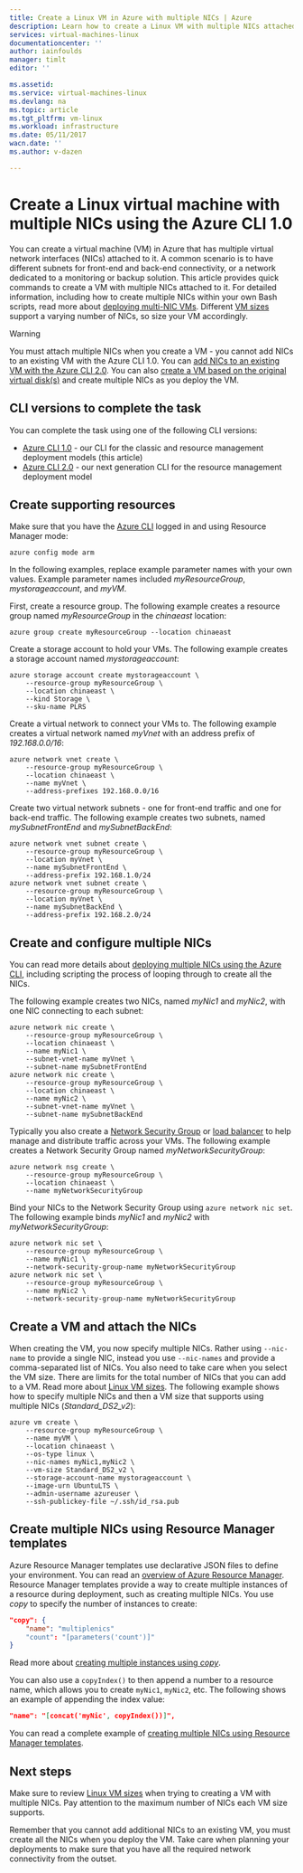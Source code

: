 ```yaml
---
title: Create a Linux VM in Azure with multiple NICs | Azure
description: Learn how to create a Linux VM with multiple NICs attached to it using the Azure CLI or Resource Manager templates.
services: virtual-machines-linux
documentationcenter: ''
author: iainfoulds
manager: timlt
editor: ''

ms.assetid:
ms.service: virtual-machines-linux
ms.devlang: na
ms.topic: article
ms.tgt_pltfrm: vm-linux
ms.workload: infrastructure
ms.date: 05/11/2017
wacn.date: ''
ms.author: v-dazen

---
```

# Create a Linux virtual machine with multiple NICs using the Azure CLI 1.0
You can create a virtual machine (VM) in Azure that has multiple virtual network interfaces (NICs) attached to it. A common scenario is to have different subnets for front-end and back-end connectivity, or a network dedicated to a monitoring or backup solution. This article provides quick commands to create a VM with multiple NICs attached to it. For detailed information, including how to create multiple NICs within your own Bash scripts, read more about [deploying multi-NIC VMs](../../virtual-network/virtual-network-deploy-multinic-arm-cli.md). Different [VM sizes](sizes.md) support a varying number of NICs, so size your VM accordingly.

> [!WARNING]
> You must attach multiple NICs when you create a VM - you cannot add NICs to an existing VM with the Azure CLI 1.0. You can [add NICs to an existing VM with the Azure CLI 2.0](multiple-nics.md). You can also [create a VM based on the original virtual disk(s)](copy-vm.md) and create multiple NICs as you deploy the VM.

## CLI versions to complete the task
You can complete the task using one of the following CLI versions:

- [Azure CLI 1.0](#create-supporting-resources) - our CLI for the classic and resource management deployment models (this article)
- [Azure CLI 2.0](multiple-nics.md) - our next generation CLI for the resource management deployment model

## Create supporting resources
Make sure that you have the [Azure CLI](../../cli-install-nodejs.md) logged in and using Resource Manager mode:

```azurecli
azure config mode arm
```

In the following examples, replace example parameter names with your own values. Example parameter names included *myResourceGroup*, *mystorageaccount*, and *myVM*.

First, create a resource group. The following example creates a resource group named *myResourceGroup* in the *chinaeast* location:

```azurecli
azure group create myResourceGroup --location chinaeast
```

Create a storage account to hold your VMs. The following example creates a storage account named *mystorageaccount*:

```azurecli
azure storage account create mystorageaccount \
    --resource-group myResourceGroup \
    --location chinaeast \
    --kind Storage \
    --sku-name PLRS
```

Create a virtual network to connect your VMs to. The following example creates a virtual network named *myVnet* with an address prefix of *192.168.0.0/16*:

```azurecli
azure network vnet create \
    --resource-group myResourceGroup \
    --location chinaeast \
    --name myVnet \
    --address-prefixes 192.168.0.0/16
```

Create two virtual network subnets - one for front-end traffic and one for back-end traffic. The following example creates two subnets, named *mySubnetFrontEnd* and *mySubnetBackEnd*:

```azurecli
azure network vnet subnet create \
    --resource-group myResourceGroup \
    --location myVnet \
    --name mySubnetFrontEnd \
    --address-prefix 192.168.1.0/24
azure network vnet subnet create \
    --resource-group myResourceGroup \
    --location myVnet \
    --name mySubnetBackEnd \
    --address-prefix 192.168.2.0/24
```

## Create and configure multiple NICs
You can read more details about [deploying multiple NICs using the Azure CLI](../../virtual-network/virtual-network-deploy-multinic-arm-cli.md), including scripting the process of looping through to create all the NICs.

The following example creates two NICs, named *myNic1* and *myNic2*, with one NIC connecting to each subnet:

```azurecli
azure network nic create \
    --resource-group myResourceGroup \
    --location chinaeast \
    --name myNic1 \
    --subnet-vnet-name myVnet \
    --subnet-name mySubnetFrontEnd
azure network nic create \
    --resource-group myResourceGroup \
    --location chinaeast \
    --name myNic2 \
    --subnet-vnet-name myVnet \
    --subnet-name mySubnetBackEnd
```

Typically you also create a [Network Security Group](../../virtual-network/virtual-networks-nsg.md) or [load balancer](../../load-balancer/load-balancer-overview.md) to help manage and distribute traffic across your VMs. The following example creates a Network Security Group named *myNetworkSecurityGroup*:

```azurecli
azure network nsg create \
    --resource-group myResourceGroup \
    --location chinaeast \
    --name myNetworkSecurityGroup
```

Bind your NICs to the Network Security Group using `azure network nic set`. The following example binds *myNic1* and *myNic2* with *myNetworkSecurityGroup*:

```azurecli
azure network nic set \
    --resource-group myResourceGroup \
    --name myNic1 \
    --network-security-group-name myNetworkSecurityGroup
azure network nic set \
    --resource-group myResourceGroup \
    --name myNic2 \
    --network-security-group-name myNetworkSecurityGroup
```

## Create a VM and attach the NICs
When creating the VM, you now specify multiple NICs. Rather using `--nic-name` to provide a single NIC, instead you use `--nic-names` and provide a comma-separated list of NICs. You also need to take care when you select the VM size. There are limits for the total number of NICs that you can add to a VM. Read more about [Linux VM sizes](sizes.md). The following example shows how to specify multiple NICs and then a VM size that supports using multiple NICs (*Standard_DS2_v2*):

```azurecli
azure vm create \
    --resource-group myResourceGroup \
    --name myVM \
    --location chinaeast \
    --os-type linux \
    --nic-names myNic1,myNic2 \
    --vm-size Standard_DS2_v2 \
    --storage-account-name mystorageaccount \
    --image-urn UbuntuLTS \
    --admin-username azureuser \
    --ssh-publickey-file ~/.ssh/id_rsa.pub
```

## Create multiple NICs using Resource Manager templates
Azure Resource Manager templates use declarative JSON files to define your environment. You can read an [overview of Azure Resource Manager](../../azure-resource-manager/resource-group-overview.md). Resource Manager templates provide a way to create multiple instances of a resource during deployment, such as creating multiple NICs. You use *copy* to specify the number of instances to create:

```json
"copy": {
    "name": "multiplenics"
    "count": "[parameters('count')]"
}
```

Read more about [creating multiple instances using *copy*](../../resource-group-create-multiple.md). 

You can also use a `copyIndex()` to then append a number to a resource name, which allows you to create `myNic1`, `myNic2`, etc. The following shows an example of appending the index value:

```json
"name": "[concat('myNic', copyIndex())]", 
```

You can read a complete example of [creating multiple NICs using Resource Manager templates](../../virtual-network/virtual-network-deploy-multinic-arm-template.md).

## Next steps
Make sure to review [Linux VM sizes](sizes.md) when trying to creating a VM with multiple NICs. Pay attention to the maximum number of NICs each VM size supports. 

Remember that you cannot add additional NICs to an existing VM, you must create all the NICs when you deploy the VM. Take care when planning your deployments to make sure that you have all the required network connectivity from the outset.

